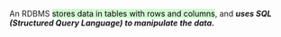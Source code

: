 An RDBMS <mark style="background: #BBFABBA6;">stores data in tables with rows and columns</mark>, and ***uses SQL (Structured Query Language) to manipulate the data.***